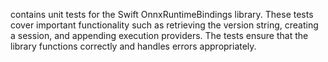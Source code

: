 contains unit tests for the Swift OnnxRuntimeBindings library. These tests cover important functionality such as retrieving the version string, creating a session, and appending execution providers. The tests ensure that the library functions correctly and handles errors appropriately.